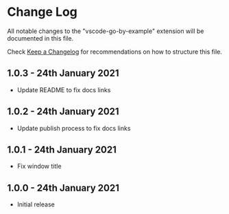 # Change Log

All notable changes to the "vscode-go-by-example" extension will be documented in this file.

Check [Keep a Changelog](http://keepachangelog.com/) for recommendations on how to structure this file.

## 1.0.3 - 24th January 2021

 - Update README to fix docs links

## 1.0.2 - 24th January 2021

 - Update publish process to fix docs links

## 1.0.1 - 24th January 2021

 - Fix window title

## 1.0.0 - 24th January 2021

- Initial release